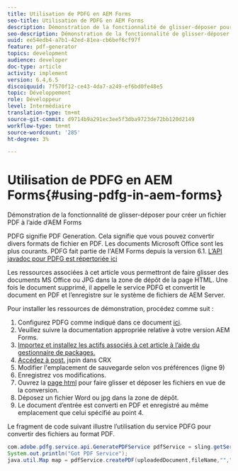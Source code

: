 ```yaml
---
title: Utilisation de PDFG en AEM Forms
seo-title: Utilisation de PDFG en AEM Forms
description: Démonstration de la fonctionnalité de glisser-déposer pour créer un fichier PDF à l’aide d’AEM Forms
seo-description: Démonstration de la fonctionnalité de glisser-déposer pour créer un fichier PDF à l’aide d’AEM Forms
uuid: ee54edb4-a7b1-42ed-81ea-cb6bef6cf97f
feature: pdf-generator
topics: development
audience: developer
doc-type: article
activity: implement
version: 6.4,6.5
discoiquuid: 7f570f12-ce43-4da7-a249-ef6bd0fe48e5
topic: Développement
role: Développeur
level: Intermédiaire
translation-type: tm+mt
source-git-commit: d9714b9a291ec3ee5f3dba9723de72bb120d2149
workflow-type: tm+mt
source-wordcount: '285'
ht-degree: 3%

---
```



# Utilisation de PDFG en AEM Forms{#using-pdfg-in-aem-forms}

Démonstration de la fonctionnalité de glisser-déposer pour créer un fichier PDF à l’aide d’AEM Forms

PDFG signifie PDF Generation. Cela signifie que vous pouvez convertir divers formats de fichier en PDF. Les documents Microsoft Office sont les plus courants. PDFG fait partie de l&#39;AEM Forms depuis la version 6.1.
[L’API javadoc pour PDFG est répertoriée ici](https://helpx.adobe.com/experience-manager/6-3/forms/using/aem-document-services-programmatically.html#PDFGeneratorService)

Les ressources associées à cet article vous permettront de faire glisser des documents MS Office ou JPG dans la zone de dépôt de la page HTML. Une fois le document supprimé, il appelle le service PDFG et convertit le document en PDF et l’enregistre sur le système de fichiers de AEM Server.

Pour installer les ressources de démonstration, procédez comme suit :

1. Configurez PDFG comme indiqué dans ce document [ici](https://helpx.adobe.com/fr/experience-manager/6-4/forms/using/install-configure-pdf-generator.html).
1. Veuillez suivre la documentation appropriée relative à votre version AEM Forms.
1. [Importez et installez les actifs associés à cet article à l’aide du gestionnaire de packages.](assets/createpdfgdemov2.zip)
1. [Accédez à post.](http://localhost:4502/apps/AemFormsSamples/components/createPDF/POST.jsp) jspin dans CRX
1. Modifier l&#39;emplacement de sauvegarde selon vos préférences (ligne 9)
1. Enregistrez vos modifications.
1. Ouvrez la [ page html](http://localhost:4502/content/DocumentServices/CreatePDFG.html) pour faire glisser et déposer les fichiers en vue de la conversion.
1. Déposez un fichier Word ou jpg dans la zone de dépôt.
1. Le document d’entrée est converti en PDF et enregistré au même emplacement que celui spécifié au point 4.

Le fragment de code suivant illustre l’utilisation du service PDFG pour convertir des fichiers au format PDF.

```java
com.adobe.pdfg.service.api.GeneratePDFService pdfService = sling.getService(com.adobe.pdfg.service.api.GeneratePDFService.class);
System.out.println("Got PDF Service");
java.util.Map map = pdfService.createPDF(uploadedDocument,fileName,"","Standard","No Security", null, null);
```

